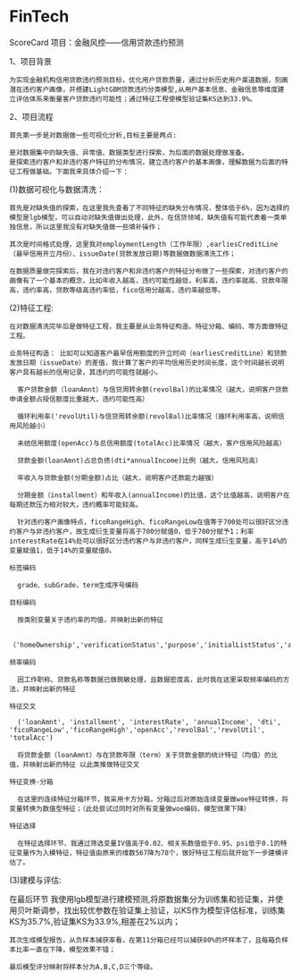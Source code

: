 # FinTech
ScoreCard
项目：金融风控——信用贷款违约预测

1、项目背景

    为实现金融机构信用贷款违约预测目标，优化用户贷款质量，通过分析历史用户渠道数据，刻画潜在违约客户画像，并搭建LightGBM贷款违约分类模型,从用户基本信息、金融信息等维度建立评估体系来衡量客户贷款违约可能性；通过特征工程使模型验证集KS达到33.9%。

2、项目流程

    首先第一步是对数据做一些可视化分析,目标主要是两点:

    是对数据集中的缺失值、异常值、数据类型进行探索，为后面的数据处理做准备。
    是探索违约客户和非违约客户特征的分布情况，建立违约客户的基本画像，理解数据为后面的特征工程做基础。下面我来具体介绍一下：

  (1)数据可视化与数据清洗：
  
    首先是对缺失值的探索，在这里我先查看了不同特征的缺失分布情况，整体低于6%，因为选择的模型是lgb模型，可以自动对缺失值做出处理，此外，在信贷领域，缺失值有可能代表着一类单独信息，所以这里我没有对缺失值做一些填补操作；

    其次是时间格式处理，这里我对employmentLength（工作年限）,earliesCreditLine（最早信用开立月份）、issueDate(贷款发放日期)等数据做数据清洗工作；

    在数据质量做完探索后，我在对违约客户和非违约客户的特征分布做了一些探索，对违约客户的画像有了一个基本的概念，比如年收入越高，违约可能性越低，利率高，违约率就高、贷款年限高，违约率高，贷款等级高违约率低，fico信用分越高，违约率越低等。

  (2)特征工程:
  
    在对数据清洗完毕后是做特征工程，我主要是从业务特征构造，特征分箱、编码、等方面做特征工程。

    业务特征构造： 比如可以知道客户最早信用额度的开立时间（earliesCreditLine）和贷款发放日期（issueDate）的差值，我计算了客户的平均信用历史时间长度，这个时间越长说明客户具有越长的信用记录，其违约的可能性就越小。

      客户贷款金额（loanAmnt）与信贷周转余额(revolBal)的比率情况（越大，说明客户贷款申请金额占授信额度比重越大，违约可能性高）
      
      循环利用率('revolUtil)与信贷周转余额(revolBal)比率情况（循环利用率高，说明信用风险越小）
      
      未结信用额度(openAcc)与总信用额度(totalAcc)比率情况（越大，客户信用风险越高）
      
      贷款金额(loanAmnt)占总负债(dti*annualIncome)比例（越大，信用风险高）
      
      年收入与贷款金额(分期金额)占比（越大，说明客户还款能力越强）
      
      分期金额（installment）和年收入(annualIncome)的比值，这个比值越高，说明客户在每期还款压力相对较大，违约概率可能较高。
      
      针对违约客户画像特点，ficoRangeHigh、ficoRangeLow在值等于700处可以很好区分违约客户与非违约客户，故生成衍生变量将高于700分赋值0，低于700分赋予1；利率interestRate在14%处可以很好区分违约客户与非违约客户，同样生成衍生变量，高于14%的变量赋值1，低于14%的变量赋值0。
      
    标签编码

      grade、subGrade，term生成序号编码
    
    目标编码

      按类别变量关于违约率的均值，并映射出新的特征
    
      （'homeOwnership','verificationStatus','purpose','initialListStatus','applicationType','term','grade','subGrade','employmentLength'）
      
    频率编码

      因工作职称、贷款名称等数据已做脱敏处理，且数据密度高，此时我在这里采取频率编码的方法，并映射出新的特征
      
    特征交叉

      ('loanAmnt', 'installment', 'interestRate', 'annualIncome', 'dti', 'ficoRangeLow','ficoRangeHigh','openAcc','revolBal','revolUtil', 'totalAcc')
      
      将贷款金额（loanAmnt）与在贷款年限（term）关于贷款金额的统计特征（均值）的比值，并映射出新的特征 以此类推做特征交叉
      
    特征变换-分箱

      在这里的连续特征分箱环节，我采用卡方分箱，分箱过后对原始连续变量做woe特征转换，将变量转换为数值型特征；（此处尝试过同时对所有变量做woe编码，模型效果下降）
    
    特征选择

      在特征选择环节，我通过筛选变量IV值高于0.02、相关系数值低于0.95、psi低于0.1的特征变量作为入模特征，特征值由原来的维数567降为78个，做好特征工程后就开始下一步建模评估了。
      
  (3)建模与评估:
  
   在最后环节 我使用lgb模型进行建模预测,将原数据集分为训练集和验证集，并使用贝叶斯调参，找出较优参数在验证集上验证，以KS作为模型评估标准，训练集KS为35.7%,验证集KS为33.9%,相差在2%以内；

    其次生成模型报告，从负样本捕获率看，在第11分箱已经可以捕获80%的坏样本了，且每箱负样本比率一直在下降，模型效果不错；

    最后模型评分映射将样本分为A,B,C,D三个等级。

